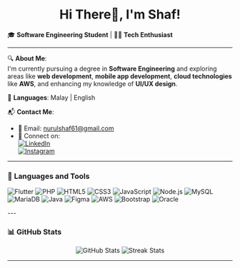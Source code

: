 <h1 align="center">Hi There👋, I'm Shaf!</h1>  

🎓 **Software Engineering Student** | 👩‍💻 **Tech Enthusiast**  

---

🔍 **About Me**:  
I'm currently pursuing a degree in **Software Engineering** and exploring areas like **web development**, **mobile app development**, **cloud technologies** like **AWS**, and enhancing my knowledge of **UI/UX design**.  

💬 **Languages**: Malay | English  

📬 **Contact Me**:  
- 📧 Email: [nurulshaf61@gmail.com](mailto:[nurulshaf61@gmail.com)  
- 🔗 Connect on:  
  [![LinkedIn](https://img.shields.io/badge/-LinkedIn-blue?style=flat&logo=Linkedin&logoColor=white)](https://www.linkedin.com/in/nurul-shafitri-jeffery-a79387260)  
  [![Instagram](https://img.shields.io/badge/-Instagram-E4405F?style=flat&logo=Instagram&logoColor=white)](https://www.instagram.com/nrlshfff?igsh=OGQ5ZDc2ODk2ZA%3D%3D&utm_source=qr)
 

---

### 🚀 **Languages and Tools**  
<p align="left">
  <img src="https://img.shields.io/badge/Flutter-02569B?logo=flutter&logoColor=white" alt="Flutter" />  
  <img src="https://img.shields.io/badge/PHP-777BB4?logo=php&logoColor=white" alt="PHP" />
  <img src="https://img.shields.io/badge/HTML5-E34F26?logo=html5&logoColor=white" alt="HTML5" />  
  <img src="https://img.shields.io/badge/CSS3-1572B6?logo=css3&logoColor=white" alt="CSS3" />
  <img src="https://img.shields.io/badge/JavaScript-323330?logo=javascript&logoColor=F7DF1E" alt="JavaScript" />
  <img src="https://img.shields.io/badge/Node.js-339933?logo=node.js&logoColor=white" alt="Node.js" />
  <img src="https://img.shields.io/badge/MySQL-00000F?logo=mysql&logoColor=white" alt="MySQL" />
  <img src="https://img.shields.io/badge/MariaDB-003545?logo=mariadb&logoColor=white" alt="MariaDB" />
  <img src="https://img.shields.io/badge/Java-007396?logo=java&logoColor=white" alt="Java" />
  <img src="https://img.shields.io/badge/Figma-F24E1E?logo=figma&logoColor=white" alt="Figma" />
  <img src="https://img.shields.io/badge/AWS-232F3E?logo=amazon-aws&logoColor=white" alt="AWS" />
  <img src="https://img.shields.io/badge/Bootstrap-563D7C?logo=bootstrap&logoColor=white" alt="Bootstrap" />
  <img src="https://img.shields.io/badge/Oracle-F80000?logo=oracle&logoColor=white" alt="Oracle" />
</p>
---

### 📊 **GitHub Stats**  
<p align="center">
  <img src="https://github-readme-stats.vercel.app/api?username=shafjeffery&show_icons=true&theme=radical" alt="GitHub Stats" />
  <img src="https://github-readme-streak-stats.herokuapp.com/?user=shafjeffery&theme=radical" alt="Streak Stats" />
</p>

---



